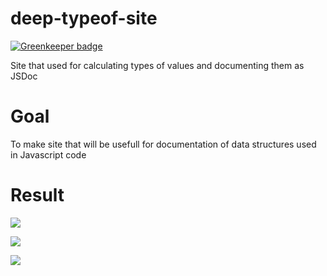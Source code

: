 # deep-typeof-site

[![Greenkeeper badge](https://badges.greenkeeper.io/whiteand/deep-typeof-site.svg)](https://greenkeeper.io/)

Site that used for calculating types of values and documenting them as JSDoc

# Goal
To make site that will be usefull for documentation of data structures used in Javascript code

# Result

<img src="https://image.ibb.co/me5zme/img1.png"></img>

<img src="https://image.ibb.co/cHm5Re/img2.png"></img>

<img src="https://image.ibb.co/gLpQRe/img3.png"></img>
